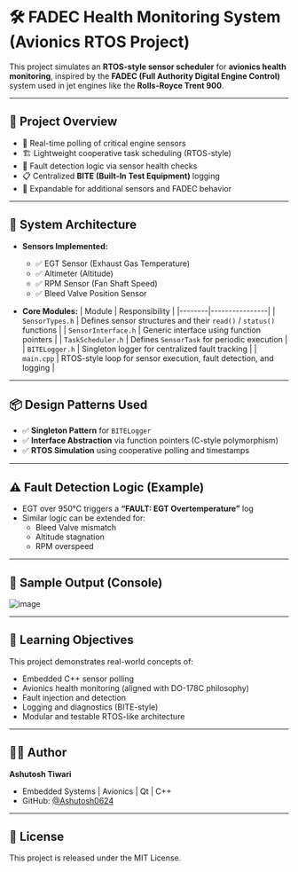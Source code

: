 # 🛠️ FADEC Health Monitoring System (Avionics RTOS Project)

This project simulates an **RTOS-style sensor scheduler** for **avionics health monitoring**, inspired by the **FADEC (Full Authority Digital Engine Control)** system used in jet engines like the **Rolls-Royce Trent 900**.

---

## 🚀 Project Overview

- 🧠 Real-time polling of critical engine sensors
- 🏗️ Lightweight cooperative task scheduling (RTOS-style)
- 🛑 Fault detection logic via sensor health checks
- 📋 Centralized **BITE (Built-In Test Equipment)** logging
- 🔁 Expandable for additional sensors and FADEC behavior

---

## 🔧 System Architecture

- **Sensors Implemented:**
  - ✅ EGT Sensor (Exhaust Gas Temperature)
  - ✅ Altimeter (Altitude)
  - ✅ RPM Sensor (Fan Shaft Speed)
  - ✅ Bleed Valve Position Sensor

- **Core Modules:**
  | Module | Responsibility |
  |--------|----------------|
  | `SensorTypes.h` | Defines sensor structures and their `read()` / `status()` functions |
  | `SensorInterface.h` | Generic interface using function pointers |
  | `TaskScheduler.h` | Defines `SensorTask` for periodic execution |
  | `BITELogger.h` | Singleton logger for centralized fault tracking |
  | `main.cpp` | RTOS-style loop for sensor execution, fault detection, and logging |

---

## 📦 Design Patterns Used

- ✅ **Singleton Pattern** for `BITELogger`
- ✅ **Interface Abstraction** via function pointers (C-style polymorphism)
- ✅ **RTOS Simulation** using cooperative polling and timestamps

---

## ⚠️ Fault Detection Logic (Example)

- EGT over 950°C triggers a **“FAULT: EGT Overtemperature”** log
- Similar logic can be extended for:
  - Bleed Valve mismatch
  - Altitude stagnation
  - RPM overspeed

---

## 🧪 Sample Output (Console)

![image](https://github.com/user-attachments/assets/c96d813b-a4cd-4a49-95a3-666107fc08b0)



---

## 🧠 Learning Objectives

This project demonstrates real-world concepts of:

- Embedded C++ sensor polling
- Avionics health monitoring (aligned with DO-178C philosophy)
- Fault injection and detection
- Logging and diagnostics (BITE-style)
- Modular and testable RTOS-like architecture

---

## 👨‍💻 Author

**Ashutosh Tiwari**  
- Embedded Systems | Avionics | Qt | C++  
- GitHub: [@Ashutosh0624](https://github.com/Ashutosh0624)

---

## 📌 License

This project is released under the MIT License.


